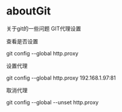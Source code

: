 # aboutGit
关于git的一些问题
GIT代理设置

查看是否设置

git config --global http.proxy

设置代理

git config --global http.proxy 192.168.1.97:81

取消代理

git config --global --unset http.proxy 

